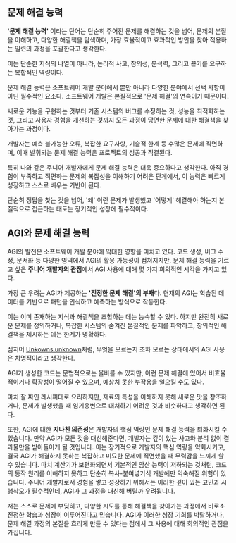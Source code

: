 
## 문제 해결 능력
**'문제 해결 능력'** 이라는 단어는 단순히 주어진 문제를 해결하는 것을 넘어, 문제의 본질을 이해하고, 다양한 해결책을 탐색하며, 가장 효율적이고 효과적인 방안을 찾아 적용하는 일련의 과정을 포괄한다고 생각한다. 

이는 단순한 지식의 나열이 아니라, 논리적 사고, 창의성, 분석력, 그리고 끈기를 요구하는 복합적인 역량이다.

문제 해결 능력은 소프트웨어 개발 분야에서 뿐만 아니라 다양한 분야에서 선택 사항이 아닌 필수적인 요소다. 소프트웨어 개발은 본질적으로 '문제 해결'의 연속이기 때문이다. 

새로운 기능을 구현하는 것부터 기존 시스템의 버그를 수정하는 것, 성능을 최적화하는 것, 그리고 사용자 경험을 개선하는 것까지 모든 과정이 당면한 문제에 대한 해결책을 찾아가는 과정이다. 

개발자는 예측 불가능한 오류, 복잡한 요구사항, 기술적 한계 등 수많은 문제에 직면하며, 이때 발휘되는 문제 해결 능력은 프로젝트의 성공과 직결된다.

특히 나와 같은 주니어 개발자에게 문제 해결 능력은 더욱 중요하다고 생각한다. 아직 경험이 부족하고 직면하는 문제의 복잡성을 이해하기 어려운 단계에서, 이 능력은 빠르게 성장하고 스스로 배우는 기반이 된다. 

단순히 정답을 찾는 것을 넘어, '왜' 이런 문제가 발생했고 '어떻게' 해결해야 하는지 본질적으로 접근하는 태도는 장기적인 성장에 필수적이다.

## AGI와 문제 해결 능력
AGI의 발전은 소프트웨어 개발 분야에 막대한 영향을 미치고 있다. 코드 생성, 버그 수정, 문서화 등 다양한 영역에서 AGI의 활용 가능성이 점쳐지지만, 문제 해결 능력을 기르고 싶은 **주니어 개발자의 관점**에서 AGI 사용에 대해 몇 가지 회의적인 시각을 가지고 있다.

가장 큰 우려는 AGI가 제공하는 **'진정한 문제 해결'의 부재**다. 현재의 AGI는 학습된 데이터를 기반으로 패턴을 인식하고 예측하는 방식으로 작동한다. 

이는 이미 존재하는 지식과 해결책을 조합하는 데는 능숙할 수 있다. 하지만 완전히 새로운 문제를 정의하거나, 복잡한 시스템의 숨겨진 본질적인 문제를 파악하고, 창의적인 해결책을 제시하는 데는 한계가 명확하다.

심지어 [Unkowns unknown](https://en.wikipedia.org/wiki/There_are_unknown_unknowns)처럼, 무엇을 모르는지 조차 모르는 상태에서의 AGI 사용은 치명적이라고 생각한다.

AGI가 생성한 코드는 문법적으로는 올바를 수 있지만, 이런 문제 해결에 있어서 비효율적이거나 확장성이 떨어질 수 있으며, 예상치 못한 부작용을 일으킬 수도 있다. 

마치 잘 짜인 레시피대로 요리하지만, 재료의 특성을 이해하지 못해 새로운 맛을 창조하거나, 문제가 발생했을 때 임기응변으로 대처하기 어려운 것과 비슷하다고 생각하면 된다.

또한, AGI에 대한 **지나친 의존성**은 개발자의 핵심 역량인 문제 해결 능력을 퇴화시킬 수 있습니다. 만약 AGI가 모든 것을 대신해준다면, 개발자는 깊이 있는 사고와 분석 없이 결과물만을 받아들이게 될 것입니다. 이는 장기적으로 개발자의 핵심 역량을 약화시키고, 결국 AGI가 해결하지 못하는 복잡하고 미묘한 문제에 직면했을 때 무력감을 느끼게 할 수 있습니다. 마치 계산기가 보편화되면서 기본적인 암산 능력이 저하되는 것처럼, 코드의 동작 원리를 이해하지 못하고 단순히 복사-붙여넣기식 개발에만 익숙해질 위험이 있습니다. 주니어 개발자로서 경험을 쌓고 성장하기 위해서는 이러한 깊이 있는 고민과 시행착오가 필수적인데, AGI가 그 과정을 대신해 버릴까 우려됩니다.

저는 스스로 문제에 부딪히고, 다양한 시도를 통해 해결책을 찾아가는 과정에서 비로소 진정한 학습과 성장이 이루어진다고 믿습니다. AGI가 이러한 성장 기회를 박탈하거나, 문제 해결 과정의 본질을 흐리게 만들 수 있다는 점에서 그 사용에 대해 회의적인 관점을 가집니다.
